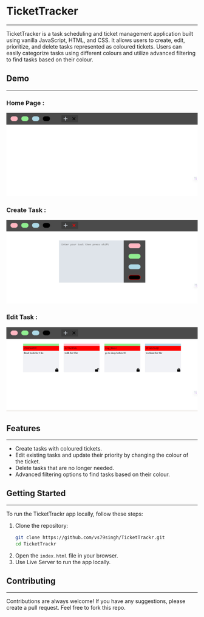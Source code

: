 # TicketTracker
---
TicketTracker is a task scheduling and ticket management application built using vanilla JavaScript, HTML, and CSS. It allows users to create, edit, prioritize, and delete tasks represented as coloured tickets. Users can easily categorize tasks using different colours and utilize advanced filtering to find tasks based on their colour.

## Demo
---
 ### Home Page :
 <img src="./img/01.png" alt="Home Page" width="800"  />
 
 ### Create Task :
 <img src="./img/02.png" alt="Create Task" width="800" />
 
 ### Edit Task :
<img src="./img/03.png" alt="Edit Task" width="800"  />

## Features
---
- Create tasks with coloured tickets.
- Edit existing tasks and update their priority by changing the colour of the ticket.
- Delete tasks that are no longer needed.
- Advanced filtering options to find tasks based on their colour.

## Getting Started
---
To run the TicketTrackr app locally, follow these steps:

1. Clone the repository:
   ```bash
   git clone https://github.com/vs79singh/TicketTrackr.git
   cd TicketTrackr

    ```
2. Open the `index.html` file in your browser.
3. Use Live Server to run the app locally.


## Contributing
 ---
Contributions are always welcome! If you have any suggestions, please create a pull request. Feel free to fork this repo.


